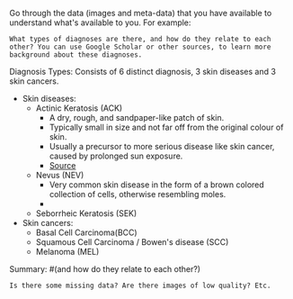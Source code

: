 Go through the data (images and meta-data) that you have available to understand what's available to you. For example:

    What types of diagnoses are there, and how do they relate to each other? You can use Google Scholar or other sources, to learn more background about these diagnoses.

Diagnosis Types:
Consists of 6 distinct diagnosis, 3 skin diseases and 3 skin cancers.

* Skin diseases:
    * Actinic Keratosis (ACK) 
        * A dry, rough, and sandpaper-like patch of skin.
        * Typically small in size and not far off from the original colour of skin.
        * Usually a precursor to more serious disease like skin cancer, caused by prolonged sun exposure.
        * [Source](https://www.nhs.uk/conditions/actinic-keratoses/)
    * Nevus (NEV)
        * Very common skin disease in the form of a brown colored collection of cells, otherwise resembling moles.
        * 
    * Seborrheic Keratosis (SEK)
* Skin cancers:
    * Basal Cell Carcinoma(BCC)
    * Squamous Cell Carcinoma / Bowen's disease (SCC)
    * Melanoma (MEL)

 Summary: #(and how do they relate to each other?)
 

    Is there some missing data? Are there images of low quality? Etc.

